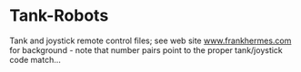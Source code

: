 # Tank-Robots
Tank and joystick remote control files; see web site www.frankhermes.com for background -
note that number pairs point to the proper tank/joystick code match...
